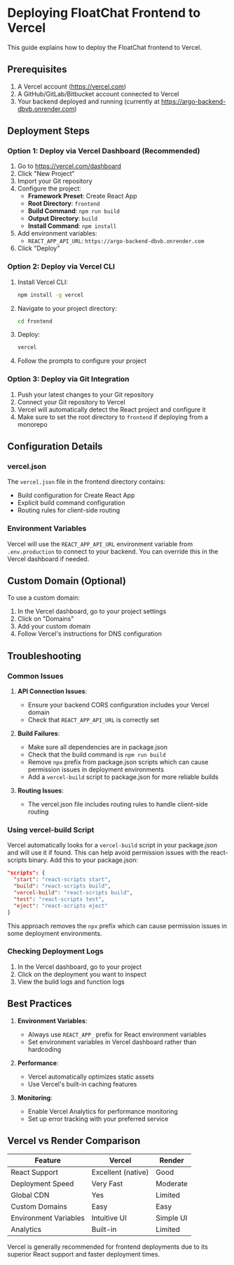 # Deploying FloatChat Frontend to Vercel

This guide explains how to deploy the FloatChat frontend to Vercel.

## Prerequisites

1. A Vercel account (https://vercel.com)
2. A GitHub/GitLab/Bitbucket account connected to Vercel
3. Your backend deployed and running (currently at https://argo-backend-dbvb.onrender.com)

## Deployment Steps

### Option 1: Deploy via Vercel Dashboard (Recommended)

1. Go to https://vercel.com/dashboard
2. Click "New Project"
3. Import your Git repository
4. Configure the project:
   - **Framework Preset**: Create React App
   - **Root Directory**: `frontend`
   - **Build Command**: `npm run build`
   - **Output Directory**: `build`
   - **Install Command**: `npm install`
5. Add environment variables:
   - `REACT_APP_API_URL`: `https://argo-backend-dbvb.onrender.com`
6. Click "Deploy"

### Option 2: Deploy via Vercel CLI

1. Install Vercel CLI:
   ```bash
   npm install -g vercel
   ```

2. Navigate to your project directory:
   ```bash
   cd frontend
   ```

3. Deploy:
   ```bash
   vercel
   ```

4. Follow the prompts to configure your project

### Option 3: Deploy via Git Integration

1. Push your latest changes to your Git repository
2. Connect your Git repository to Vercel
3. Vercel will automatically detect the React project and configure it
4. Make sure to set the root directory to `frontend` if deploying from a monorepo

## Configuration Details

### vercel.json
The `vercel.json` file in the frontend directory contains:
- Build configuration for Create React App
- Explicit build command configuration
- Routing rules for client-side routing

### Environment Variables
Vercel will use the `REACT_APP_API_URL` environment variable from `.env.production` to connect to your backend. You can override this in the Vercel dashboard if needed.

## Custom Domain (Optional)

To use a custom domain:

1. In the Vercel dashboard, go to your project settings
2. Click on "Domains"
3. Add your custom domain
4. Follow Vercel's instructions for DNS configuration

## Troubleshooting

### Common Issues

1. **API Connection Issues**:
   - Ensure your backend CORS configuration includes your Vercel domain
   - Check that `REACT_APP_API_URL` is correctly set

2. **Build Failures**:
   - Make sure all dependencies are in package.json
   - Check that the build command is `npm run build`
   - Remove `npx` prefix from package.json scripts which can cause permission issues in deployment environments
   - Add a `vercel-build` script to package.json for more reliable builds

3. **Routing Issues**:
   - The vercel.json file includes routing rules to handle client-side routing

### Using vercel-build Script

Vercel automatically looks for a `vercel-build` script in your package.json and will use it if found. This can help avoid permission issues with the react-scripts binary. Add this to your package.json:

```json
"scripts": {
  "start": "react-scripts start",
  "build": "react-scripts build",
  "vercel-build": "react-scripts build",
  "test": "react-scripts test",
  "eject": "react-scripts eject"
}
```

This approach removes the `npx` prefix which can cause permission issues in some deployment environments.

### Checking Deployment Logs

1. In the Vercel dashboard, go to your project
2. Click on the deployment you want to inspect
3. View the build logs and function logs

## Best Practices

1. **Environment Variables**:
   - Always use `REACT_APP_` prefix for React environment variables
   - Set environment variables in Vercel dashboard rather than hardcoding

2. **Performance**:
   - Vercel automatically optimizes static assets
   - Use Vercel's built-in caching features

3. **Monitoring**:
   - Enable Vercel Analytics for performance monitoring
   - Set up error tracking with your preferred service

## Vercel vs Render Comparison

| Feature | Vercel | Render |
|---------|--------|--------|
| React Support | Excellent (native) | Good |
| Deployment Speed | Very Fast | Moderate |
| Global CDN | Yes | Limited |
| Custom Domains | Easy | Easy |
| Environment Variables | Intuitive UI | Simple UI |
| Analytics | Built-in | Limited |

Vercel is generally recommended for frontend deployments due to its superior React support and faster deployment times.